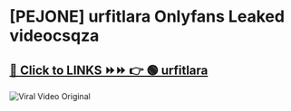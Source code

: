 
 # [PEJONE] urfitlara Onlyfans Leaked videocsqza

## <h2><a href="https://clipsfans.com/urfitlara&ref=git">🔗 Click to LINKS ⏩⏩ 👉 🟢 urfitlara </a></h2>

<a href="https://clipsfans.com/urfitlara&ref=git" rel="nofollow" data-target="animated-image.originalLink"><img src="https://i.ibb.co.com/xMMVF88/686577567.gif" alt="Viral Video Original" style="max-width: 100%; display: inline-block;" data-target="animated-image.originalImage"></a>

